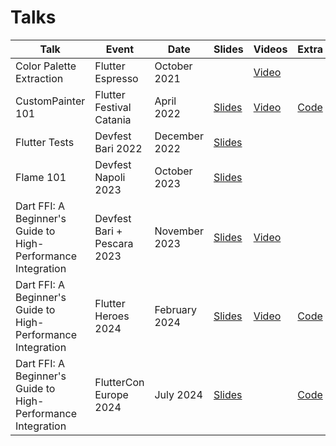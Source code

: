 # Talks

| Talk                                                         | Event                       | Date          | Slides                                                                                                          | Videos                                       | Extra                                                       |
| ------------------------------------------------------------ | --------------------------- | ------------- | --------------------------------------------------------------------------------------------------------------- | -------------------------------------------- | ----------------------------------------------------------- |
| Color Palette Extraction                                     | Flutter Espresso            | October 2021  |                                                                                                              | [Video](https://youtu.be/YNLww3rQqD4?t=138)  |                                                             |
| CustomPainter 101                                            | Flutter Festival Catania    | April 2022    | [Slides](https://docs.google.com/presentation/d/1MgaR0Oqe9pUTnA4khUgaTNRrgQ75iisjONiHbQXwALI/edit?usp=drivesdk) | [Video](https://youtu.be/UXcDTCaRKfE?t=4315) | [Code](https://github.com/SaltySpaghetti/custompainter_101) |
| Flutter Tests                                                | Devfest Bari 2022           | December 2022 | [Slides](https://docs.google.com/presentation/d/1wpMbc3mkgVMugvfsKXZBCMaw1T8QsQuS51bDvMAN6zo/edit?usp=sharing)  |                                              |                                                             |
| Flame 101                                                    | Devfest Napoli 2023         | October 2023  | [Slides](https://docs.google.com/presentation/d/1j-f9r7ytm4Zq3NTR99iYjhqXOQYwZKRocHZLI4hZwww/edit?usp=sharing)  |                                              |                                                             |
| Dart FFI: A Beginner's Guide to High-Performance Integration | Devfest Bari + Pescara 2023 | November 2023 | [Slides](https://docs.google.com/presentation/d/1GkV82LI7bWSR_oSID_OsFdiWrPm5zjeAF1LGREWtVlA/edit?usp=sharing)  | [Video](https://youtu.be/F-w-kSBcS2o)        |                                                             |
| Dart FFI: A Beginner's Guide to High-Performance Integration | Flutter Heroes 2024         | February 2024 | [Slides](https://docs.google.com/presentation/d/1dGDtQ0WhXj0K1inqQn_0QFa5Ndx_OQmRuYV34pulrd4/edit?usp=sharing)  | [Video](https://youtu.be/eUWM1FUb2PU)        | [Code](https://github.com/SaltySpaghetti/n_body_dart_ffi)   |
| Dart FFI: A Beginner's Guide to High-Performance Integration | FlutterCon Europe 2024         | July 2024 | [Slides](https://docs.google.com/presentation/d/1OGVUcIqP48uDaYdqMEVkdM-Nq67oz1smacZvBvPKi_U/edit?usp=sharing)  |        | [Code](https://github.com/SaltySpaghetti/n_body_dart_ffi)   |

